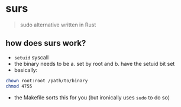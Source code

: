 # surs
> sudo alternative written in Rust
## how does surs work?
- `setuid` syscall
- the binary needs to be a. set by root and b. have the setuid bit set
- basically:
```bash
chown root:root /path/to/binary
chmod 4755
```
- the Makefile sorts this for you (but ironically uses `sudo` to do so)
